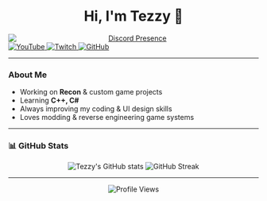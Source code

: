 <h1 align="center">Hi, I'm Tezzy 👋</h1>

<p align="center">
  <!-- Discord Profile Card -->
<div align="center">
  <a href="https://discord.com/users/732275651385753753">
    <img src="https://lanyard.cnrad.dev/api/732275651385753753?theme=dark&hideStatus=true" alt="Discord Presence" style="display: block; margin: auto;">
  </a>
</div>

  <!-- YouTube -->
  <a href="https://www.youtube.com/@TezzyFRAGZ">
    <img src="https://img.shields.io/badge/-YouTube-FF0000?style=for-the-badge&logo=youtube&logoColor=white" alt="YouTube" />
  </a>

  <!-- Twitch -->
  <a href="https://www.twitch.tv/itstezzybtw">
    <img src="https://img.shields.io/badge/-Twitch-9146FF?style=for-the-badge&logo=twitch&logoColor=white" alt="Twitch" />
  </a>

  <!-- GitHub -->
  <a href="https://github.com/tezzyBTW">
    <img src="https://img.shields.io/badge/-GitHub-181717?style=for-the-badge&logo=github&logoColor=white" alt="GitHub" />
  </a>
</p>

---

### About Me
- Working on **Recon** & custom game projects  
- Learning **C++, C#**  
- Always improving my coding & UI design skills  
- Loves modding & reverse engineering game systems  

---

### 📊 GitHub Stats
<p align="center">
  <img src="https://github-readme-stats.vercel.app/api?username=tezzyBTW&show_icons=true&theme=tokyonight&hide_border=true" alt="Tezzy's GitHub stats" />
  <img src="https://github-readme-streak-stats.herokuapp.com/?user=tezzyBTW&theme=tokyonight&hide_border=true" alt="GitHub Streak" />
</p>

---

<p align="center">
  <!-- Profile Views -->
  <img src="https://komarev.com/ghpvc/?username=tezzyBTW&label=Profile%20Views&color=blueviolet&style=for-the-badge" alt="Profile Views" />
</p>
